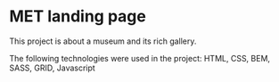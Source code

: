 # MET landing page
This project is about a museum and its rich gallery.

The following technologies were used in the project:
  HTML, CSS, BEM, SASS, GRID, Javascript
